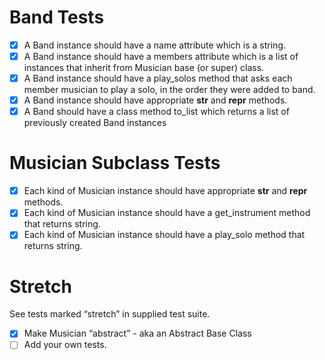 # Band Tests
- [x] A Band instance should have a name attribute which is a string.
- [x] A Band instance should have a members attribute which is a list of instances that inherit from Musician base (or super) class.
- [x] A Band instance should have a play_solos method that asks each member musician to play a solo, in the order they were added to band.
- [x] A Band instance should have appropriate __str__ and __repr__ methods.
- [x] A Band should have a class method to_list which returns a list of previously created Band instances
# Musician Subclass Tests
- [x] Each kind of Musician instance should have appropriate __str__ and __repr__ methods.
- [x] Each kind of Musician instance should have a get_instrument method that returns string.
- [x] Each kind of Musician instance should have a play_solo method that returns string.
# Stretch
See tests marked “stretch” in supplied test suite.
- [x] Make Musician “abstract” - aka an Abstract Base Class
- [ ] Add your own tests.
